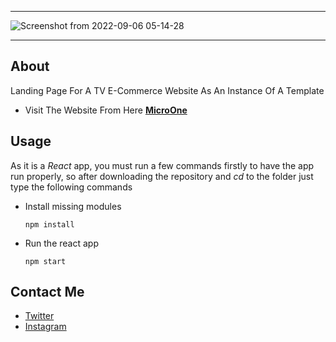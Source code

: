 ------------------
![Screenshot from 2022-09-06 05-14-28](https://user-images.githubusercontent.com/49293816/188545756-ef7bc8d2-252e-46dd-b43e-757aae7ec030.png)

------------------
## About

Landing Page For A TV E-Commerce Website As An Instance Of A Template

* Visit The Website From Here **[MicroOne](https://amaitou.github.io/MicroOne/)**

## Usage

As it is a *React* app, you must run a few commands firstly to have the app run properly, so after downloading the repository and *cd* to the folder just type the following commands

* Install missing modules

    ```
    npm install 
    ```
* Run the react app

    ```
    npm start 
    ```

## Contact Me

* [Twitter][_1]
* [Instagram][_2]

[_1]: https://twitter.com/amait0u
[_2]: https://www.instagram.com/amait0u
